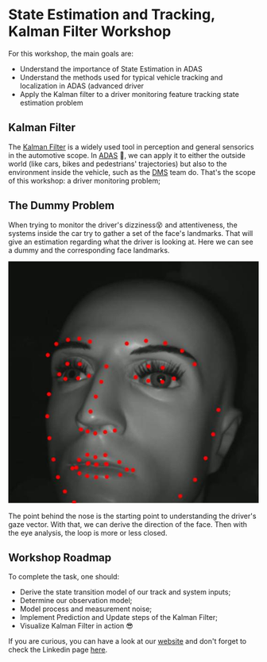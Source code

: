 # State Estimation and Tracking, Kalman Filter Workshop

For this workshop, the main goals are:
* Understand the importance of State Estimation in ADAS
* Understand the methods used for typical vehicle tracking and localization in ADAS (advanced driver
* Apply the Kalman filter to a driver monitoring feature tracking state estimation problem

## Kalman Filter
The [Kalman Filter](https://en.wikipedia.org/wiki/Kalman_filter) is a widely used tool in perception and general sensorics in the automotive scope. In [ADAS](https://conti-engineering.com/domains-and-markets/vehicle-domain/adas/) 🚗, we can apply it to either the outside world (like cars, bikes and pedestrians' trajectories) but also to the environment inside the vehicle, such as the [DMS](https://conti-engineering.com/driver-monitoring-system/) team do. That's the scope of this workshop: a driver monitoring problem;

## The Dummy Problem

When trying to monitor the driver's dizziness😵‍ and attentiveness, the systems inside the car try to gather a set of the face's landmarks. That will give an estimation regarding what the driver is looking at. Here we can see a dummy and the corresponding face landmarks.


![Dummy image](https://github.com/L-eonor/CES_Kalman_WS/blob/main/images/dummy_with_landmarks.jpg)


The point behind the nose is the starting point to understanding the driver's gaze vector. With that, we can derive the direction of the face. Then with the eye analysis, the loop is more or less closed.


## Workshop Roadmap

To complete the task, one should:
* Derive the state transition model of our track and system inputs;
* Determine our observation model;
* Model process and measurement noise;
* Implement Prediction and Update steps of the Kalman Filter;
* Visualize Kalman Filter in action 😎


If you are curious, you can have a look at our [website](https://conti-engineering.com/) and don't forget to check the Linkedin page [here](https://www.linkedin.com/company/conti-engineering).
